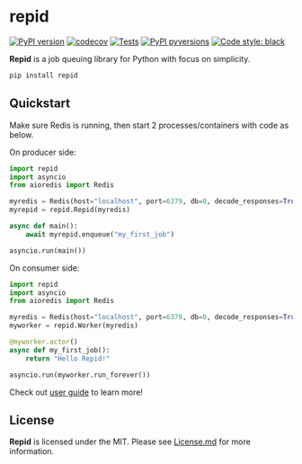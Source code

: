 # repid

[![PyPI version](https://img.shields.io/pypi/v/repid.svg)](https://pypi.org/project/repid/)
[![codecov](https://codecov.io/gh/aleksul/repid/branch/main/graph/badge.svg?token=IP3Z1VXB1G)](https://codecov.io/gh/aleksul/repid)
[![Tests](https://github.com/aleksul/repid/actions/workflows/tests.yaml/badge.svg)](https://github.com/aleksul/repid/actions/workflows/tests.yaml)
[![PyPI pyversions](https://img.shields.io/pypi/pyversions/repid.svg)](https://pypi.python.org/pypi/repid/)
[![Code style: black](https://img.shields.io/badge/code%20style-black-000000.svg)](https://github.com/psf/black)

**Repid** is a job queuing library for Python with focus on simplicity.

```bash
pip install repid
```

## Quickstart

Make sure Redis is running, then start 2 processes/containers with code as below.

On producer side:

```python
import repid
import asyncio
from aioredis import Redis

myredis = Redis(host="localhost", port=6379, db=0, decode_responses=True)
myrepid = repid.Repid(myredis)

async def main():
    await myrepid.enqueue("my_first_job")

asyncio.run(main())
```

On consumer side:

```python
import repid
import asyncio
from aioredis import Redis

myredis = Redis(host="localhost", port=6379, db=0, decode_responses=True)
myworker = repid.Worker(myredis)

@myworker.actor()
async def my_first_job():
    return "Hello Repid!"

asyncio.run(myworker.run_forever())
```

Check out [user guide] to learn more!

## License

**Repid** is licensed under the MIT. Please see [License.md] for more information.

[License.md]: https://github.com/aleksul/repid/blob/master/LICENSE
[user guide]: http://aleksul.github.io/repid
